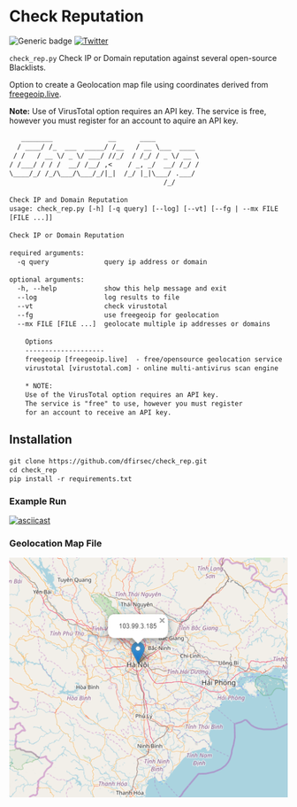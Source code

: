 # Check Reputation

![Generic badge](https://img.shields.io/badge/python-3.7-blue.svg) [![Twitter](https://img.shields.io/badge/Twitter-@pulsecode-blue.svg)](https://twitter.com/pulsecode)

`check_rep.py` Check IP or Domain reputation against several open-source Blacklists.

Option to create a Geolocation map file using coordinates derived from [freegeoip.live](https://freegeoip.live).

**Note:**
Use of VirusTotal option requires an API key.  The service is free, however you must register for an account to aquire an API key.

```console
   ________              __      ____
  / ____/ /_  ___  _____/ /__   / __ \___  ____
 / /   / __ \/ _ \/ ___/ //_/  / /_/ / _ \/ __ \
/ /___/ / / /  __/ /__/ ,<    / _, _/  __/ /_/ /
\____/_/ /_/\___/\___/_/|_|  /_/ |_|\___/ .___/
                                       /_/

Check IP and Domain Reputation
usage: check_rep.py [-h] [-q query] [--log] [--vt] [--fg | --mx FILE [FILE ...]]

Check IP or Domain Reputation

required arguments:
  -q query              query ip address or domain

optional arguments:
  -h, --help            show this help message and exit
  --log                 log results to file
  --vt                  check virustotal
  --fg                  use freegeoip for geolocation
  --mx FILE [FILE ...]  geolocate multiple ip addresses or domains

    Options
    --------------------
    freegeoip [freegeoip.live]  - free/opensource geolocation service
    virustotal [virustotal.com] - online multi-antivirus scan engine

    * NOTE:
    Use of the VirusTotal option requires an API key.
    The service is "free" to use, however you must register
    for an account to receive an API key.
```

## Installation

```text
git clone https://github.com/dfirsec/check_rep.git
cd check_rep
pip install -r requirements.txt
```

### Example Run

[![asciicast](https://asciinema.org/a/r6VDD8QaHsaj3Fzo1wjU96BmQ.svg)](https://asciinema.org/a/r6VDD8QaHsaj3Fzo1wjU96BmQ)

### Geolocation Map File

![alt text](images/geo_ip_map_example.png)
